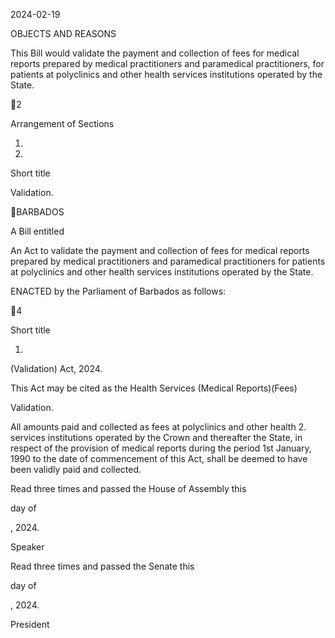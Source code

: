 2024-02-19

OBJECTS AND REASONS

This Bill would validate the payment and collection of fees for medical reports
prepared by medical practitioners and paramedical practitioners, for patients at
polyclinics and other health services institutions operated by the State.

2

Arrangement of Sections

1.

2.

Short title

Validation.

BARBADOS

A Bill entitled

An Act to validate the payment and collection of fees for medical reports
prepared by medical practitioners and paramedical practitioners for patients at
polyclinics and other health services institutions operated by the State.

ENACTED by the Parliament of Barbados as follows:

4

Short title

1.
(Validation) Act, 2024.

This Act may be cited as the Health Services (Medical Reports)(Fees)

Validation.

All amounts paid and collected as fees at polyclinics and other health
2.
services institutions operated by the Crown and thereafter the State, in respect of
the provision of medical reports during the period 1st January, 1990 to the date
of commencement of this Act, shall be deemed to have been validly paid and
collected.

Read three times and passed the House of Assembly this

day of

, 2024.

Speaker

Read three times and passed the Senate this

day of

, 2024.

President

